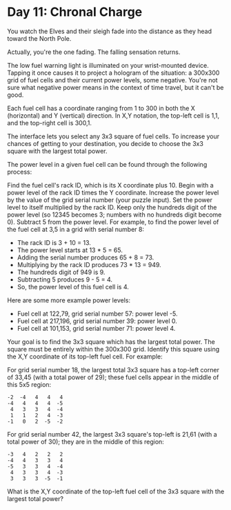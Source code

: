 # Day 11: Chronal Charge
  
You watch the Elves and their sleigh fade into the distance as they head toward the North Pole.

Actually, you're the one fading. The falling sensation returns.

The low fuel warning light is illuminated on your wrist-mounted device. Tapping it once causes it to project a hologram of the situation: a 300x300 grid of fuel cells and their current power levels, some negative. You're not sure what negative power means in the context of time travel, but it can't be good.

Each fuel cell has a coordinate ranging from 1 to 300 in both the X (horizontal) and Y (vertical) direction. In X,Y notation, the top-left cell is 1,1, and the top-right cell is 300,1.

The interface lets you select any 3x3 square of fuel cells. To increase your chances of getting to your destination, you decide to choose the 3x3 square with the largest total power.

The power level in a given fuel cell can be found through the following process:

Find the fuel cell's rack ID, which is its X coordinate plus 10.
Begin with a power level of the rack ID times the Y coordinate.
Increase the power level by the value of the grid serial number (your puzzle input).
Set the power level to itself multiplied by the rack ID.
Keep only the hundreds digit of the power level (so 12345 becomes 3; numbers with no hundreds digit become 0).
Subtract 5 from the power level.
For example, to find the power level of the fuel cell at 3,5 in a grid with serial number 8:

- The rack ID is 3 + 10 = 13.
- The power level starts at 13 * 5 = 65.
- Adding the serial number produces 65 + 8 = 73.
- Multiplying by the rack ID produces 73 * 13 = 949.
- The hundreds digit of 949 is 9.
- Subtracting 5 produces 9 - 5 = 4.
- So, the power level of this fuel cell is 4.

Here are some more example power levels:

- Fuel cell at  122,79, grid serial number 57: power level -5.
- Fuel cell at 217,196, grid serial number 39: power level  0.
- Fuel cell at 101,153, grid serial number 71: power level  4.

Your goal is to find the 3x3 square which has the largest total power. The square must be entirely within the 300x300 grid. Identify this square using the X,Y coordinate of its top-left fuel cell. For example:

For grid serial number 18, the largest total 3x3 square has a top-left corner of 33,45 (with a total power of 29); these fuel cells appear in the middle of this 5x5 region:

```
-2  -4   4   4   4
-4   4   4   4  -5
 4   3   3   4  -4
 1   1   2   4  -3
-1   0   2  -5  -2
```
For grid serial number 42, the largest 3x3 square's top-left is 21,61 (with a total power of 30); they are in the middle of this region:
```
-3   4   2   2   2
-4   4   3   3   4
-5   3   3   4  -4
 4   3   3   4  -3
 3   3   3  -5  -1
```
What is the X,Y coordinate of the top-left fuel cell of the 3x3 square with the largest total power?